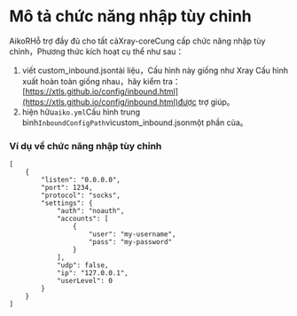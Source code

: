 # Mô tả chức năng nhập tùy chỉnh

AikoRHỗ trợ đầy đủ cho tất cảXray-coreCung cấp chức năng nhập tùy chỉnh，Phương thức kích hoạt cụ thể như sau：

1. viết custom\_inbound.jsontài liệu，Cấu hình này giống như Xray Cấu hình xuất hoàn toàn giống nhau，hãy kiểm tra：[https://xtls.github.io/config/inbound.html](https://xtls.github.io/config/inbound.html)được trợ giúp。
2. hiện hữu`aiko.yml`Cấu hình trung bình`InboundConfigPath`vìcustom\_inbound.jsonmột phần của。

### Ví dụ về chức năng nhập tùy chỉnh

```text
[
    {
        "listen": "0.0.0.0",
        "port": 1234,
        "protocol": "socks",
        "settings": {
            "auth": "noauth",
            "accounts": [
                {
                    "user": "my-username",
                    "pass": "my-password"
                }
            ],
            "udp": false,
            "ip": "127.0.0.1",
            "userLevel": 0
        }
    }
]
```

